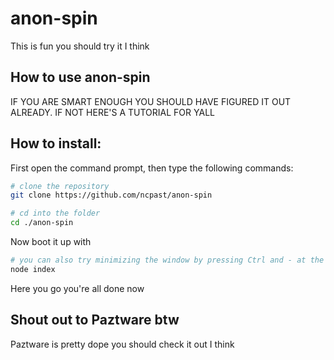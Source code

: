 # anon-spin

This is fun you should try it I think

## How to use anon-spin

IF YOU ARE SMART ENOUGH YOU SHOULD HAVE FIGURED IT OUT ALREADY. IF NOT HERE'S A TUTORIAL FOR YALL

## How to install: 

First open the command prompt, 
then type the following commands:

```bash 
# clone the repository
git clone https://github.com/ncpast/anon-spin

# cd into the folder
cd ./anon-spin
```

Now boot it up with 

```bash
# you can also try minimizing the window by pressing Ctrl and - at the same time
node index
```

Here you go you're all done now

## Shout out to Paztware btw

Paztware is pretty dope you should check it out I think